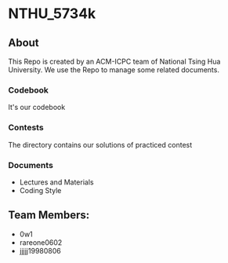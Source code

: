 # NTHU_5734k

## About
This Repo is created by an ACM-ICPC team of National Tsing Hua University. We use the Repo to manage some related documents.

### Codebook
It's our codebook

### Contests
The directory contains our solutions of practiced contest

### Documents
- Lectures and Materials
- Coding Style

## Team Members:
- 0w1
- rareone0602
- jjjjj19980806


